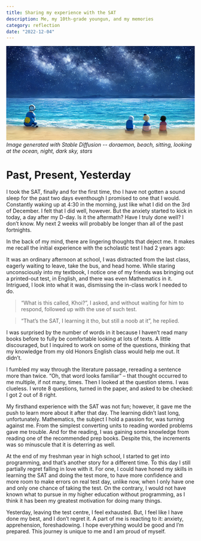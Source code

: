 ```yaml
---
title: Sharing my experience with the SAT
description: Me, my 10th-grade youngun, and my memories
category: reflection
date: "2022-12-04"
---
```


<p>
    <img src="./cover.png"/>
    <em classname="img-caption">Image generated with Stable Diffusion -- doraemon, beach, sitting, looking at the ocean, night, dark sky, stars</em>
</p>

# Past, Present, Yesterday

I took the SAT, finally and for the first time, tho I have not gotten a sound sleep for the past two days eventhough I promised to one that I would. Constantly waking up at 4:30 in the morning, just like what I did on the 3rd of December. I felt that I did well, however. But the anxiety started to kick in today, a day after my D-day. Is it the aftermath? Have I truly done well? I don’t know. My next 2 weeks will probably be longer than all of the past fortnights.

In the back of my mind, there are lingering thoughts that deject me. It makes me recall the initial experience with the scholastic test I had 2 years ago:

It was an ordinary afternoon at school, I was distracted from the last class, eagerly waiting to leave, take the bus, and head home. While staring unconsciously into my textbook, I notice one of my friends was bringing out a printed-out test, in English, and there was even Mathematics in it. Intrigued, I look into what it was, dismissing the in-class work I needed to do.

><span classname="reader">“What is this called, Khoi?”, I asked, and without waiting for him to respond, followed up with the use of such test.</span>

><span classname="author">“That’s the SAT, I learning it tho, but still a noob at it”, he replied.</span>

I was surprised by the number of words in it because I haven’t read many books before to fully be comfortable looking at lots of texts. A little discouraged, but I inquired to work on some of the questions, thinking that my knowledge from my old Honors English class would help me out. It didn’t.

I fumbled my way through the literature passage, rereading a sentence more than twice. “Oh, that word looks familiar” – that thought occurred to me multiple, if not many, times. Then I looked at the question stems. I was clueless. I wrote 8 questions, turned in the paper, and asked to be checked: I got 2 out of 8 right.

My firsthand experience with the SAT was not fun; however, it gave me the push to learn more about it after that day. The learning didn’t last long, unfortunately. Mathematics, the subject I hold a passion for, was turning against me. From the simplest converting units to reading worded problems gave me trouble. And for the reading, I was gaining some knowledge from reading one of the recommended prep books. Despite this, the increments was so minuscule that it is deterring as well.

At the end of my freshman year in high school, I started to get into programming, and that’s another story for a different time. To this day I still partially regret falling in love with it. For one, I could have honed my skills in learning the SAT and doing the test more, to have more confidence and more room to make errors on real test day, unlike now, when I only have one and only one chance of taking the test. On the contrary, I would not have known what to pursue in my higher education without programming, as I think it has been my greatest motivation for doing many things.

Yesterday, leaving the test centre, I feel exhausted. But, I feel like I have done my best, and I don’t regret it. A part of me is reacting to it: anxiety, apprehension, foreshadowing. I hope everything would be good and I’m prepared. This journey is unique to me and I am proud of myself.
